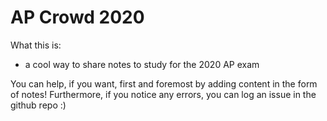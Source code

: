 # AP Crowd 2020

What this is:
* a cool way to share notes to study for the 2020 AP exam

You can help, if you want, first and foremost by adding content in the form of notes!
Furthermore, if you notice any errors, you can log an issue in the github repo :)
